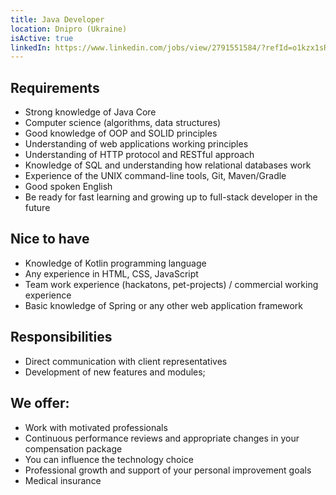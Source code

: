 ```yaml
---
title: Java Developer
location: Dnipro (Ukraine)
isActive: true
linkedIn: https://www.linkedin.com/jobs/view/2791551584/?refId=o1kzx1sRjp8KtR57P0hydQ%3D%3D&trackingId=XNLQ0MEyXbX2nk9WASZkBg%3D%3D
---
```

## Requirements 

* Strong knowledge of Java Core
* Computer science (algorithms, data structures)
* Good knowledge of OOP and SOLID principles
* Understanding of web applications working principles
* Understanding of HTTP protocol and RESTful approach
* Knowledge of SQL and understanding how relational databases work
* Experience of the UNIX command-line tools, Git, Maven/Gradle
* Good spoken English
* Be ready for fast learning and growing up to full-stack developer in the future

## **Nice to have**

* Knowledge of Kotlin programming language
* Any experience in HTML, CSS, JavaScript
* Team work experience (hackatons, pet-projects) / commercial working experience
* Basic knowledge of Spring or any other web application framework

## Responsibilities

* Direct communication with client representatives
* Development of new features and modules;

## We offer:

* Work with motivated professionals
* Continuous performance reviews and appropriate changes in your compensation
  package
* You can influence the technology choice
* Professional growth and support of your personal improvement goals
* Medical insurance